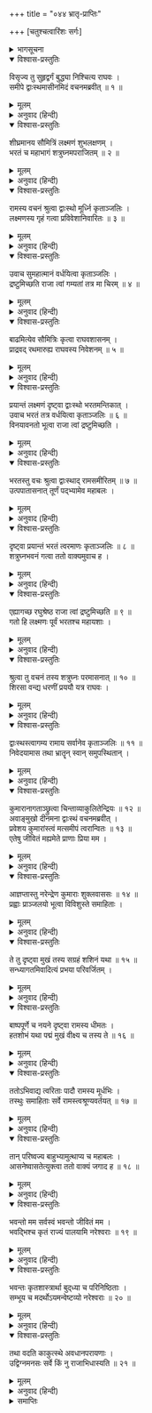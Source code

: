 +++
title = "०४४ भ्रातृ-प्राप्तिः"

+++
[चतुश्चत्वारिंशः सर्गः]



<details><summary>भागसूचना</summary>

44. श्रीरामके बुलानेसे सब भाइयोंका उनके पास आना
</details>

<details open><summary>विश्वास-प्रस्तुतिः</summary>

विसृज्य तु सुहृद्वर्गं बुद्ध्या निश्चित्य राघवः ।  
समीपे द्वाःस्थमासीनमिदं वचनमब्रवीत् ॥ १ ॥
</details>

<details><summary>मूलम्</summary>

विसृज्य तु सुहृद्वर्गं बुद्ध्या निश्चित्य राघवः ।  
समीपे द्वाःस्थमासीनमिदं वचनमब्रवीत् ॥ १ ॥
</details>

<details><summary>अनुवाद (हिन्दी)</summary>

मित्रमण्डलीको विदा करके श्रीरघुनाथजीने बुद्धिसे विचारकर अपना कर्तव्य निश्चित किया और निकटवर्ती द्वारपालसे इस प्रकार कहा— ॥ १ ॥
</details>

<details open><summary>विश्वास-प्रस्तुतिः</summary>

शीघ्रमानय सौमित्रिं लक्ष्मणं शुभलक्षणम् ।  
भरतं च महाभागं शत्रुघ्नमपराजितम् ॥ २ ॥
</details>

<details><summary>मूलम्</summary>

शीघ्रमानय सौमित्रिं लक्ष्मणं शुभलक्षणम् ।  
भरतं च महाभागं शत्रुघ्नमपराजितम् ॥ २ ॥
</details>

<details><summary>अनुवाद (हिन्दी)</summary>

‘तुम जाकर शीघ्र ही महाभाग भरत, सुमित्राकुमार शुभलक्षण लक्ष्मण तथा अपराजित वीर शत्रुघ्नको भी यहाँ बुला लाओ’ ॥ २ ॥
</details>

<details open><summary>विश्वास-प्रस्तुतिः</summary>

रामस्य वचनं श्रुत्वा द्वाःस्थो मूर्ध्नि कृताञ्जलिः ।  
लक्ष्मणस्य गृहं गत्वा प्रविवेशानिवारितः ॥ ३ ॥
</details>

<details><summary>मूलम्</summary>

रामस्य वचनं श्रुत्वा द्वाःस्थो मूर्ध्नि कृताञ्जलिः ।  
लक्ष्मणस्य गृहं गत्वा प्रविवेशानिवारितः ॥ ३ ॥
</details>

<details><summary>अनुवाद (हिन्दी)</summary>

श्रीरामचन्द्रजीका यह आदेश सुनकर द्वारपालने मस्तकपर अञ्जलि बाँधकर उन्हें प्रणाम किया और लक्ष्मणके घर जाकर बेरोक-टोक उसके भीतर प्रवेश किया ॥ ३ ॥
</details>

<details open><summary>विश्वास-प्रस्तुतिः</summary>

उवाच सुमहात्मानं वर्धयित्वा कृताञ्जलिः ।  
द्रष्टुमिच्छति राजा त्वां गम्यतां तत्र मा चिरम् ॥ ४ ॥
</details>

<details><summary>मूलम्</summary>

उवाच सुमहात्मानं वर्धयित्वा कृताञ्जलिः ।  
द्रष्टुमिच्छति राजा त्वां गम्यतां तत्र मा चिरम् ॥ ४ ॥
</details>

<details><summary>अनुवाद (हिन्दी)</summary>

वहाँ हाथ जोड़ जय-जयकार करते हुए उसने महात्मा लक्ष्मणसे कहा—‘कुमार! महाराज आपसे मिलना चाहते हैं । अतः शीघ्र चलिये, विलम्ब न कीजिये’ ॥ ४ ॥
</details>

<details open><summary>विश्वास-प्रस्तुतिः</summary>

बाढमित्येव सौमित्रिः कृत्वा राघवशासनम् ।  
प्राद्रवद् रथमारुह्य राघवस्य निवेशनम् ॥ ५ ॥
</details>

<details><summary>मूलम्</summary>

बाढमित्येव सौमित्रिः कृत्वा राघवशासनम् ।  
प्राद्रवद् रथमारुह्य राघवस्य निवेशनम् ॥ ५ ॥
</details>

<details><summary>अनुवाद (हिन्दी)</summary>

तब सुमित्राकुमार लक्ष्मणने ‘बहुत अच्छा’ कहकर श्रीरामचन्द्रजीके आदेशको शिरोधार्य किया और तत्काल रथपर बैठकर वे श्रीरघुनाथजीके महलकी ओर तीव्रगतिसे चले ॥ ५ ॥
</details>

<details open><summary>विश्वास-प्रस्तुतिः</summary>

प्रयान्तं लक्ष्मणं दृष्ट्वा द्वाःस्थो भरतमन्तिकात् ।  
उवाच भरतं तत्र वर्धयित्वा कृताञ्जलिः ॥ ६ ॥  
विनयावनतो भूत्वा राजा त्वां द्रष्टुमिच्छति ।
</details>

<details><summary>मूलम्</summary>

प्रयान्तं लक्ष्मणं दृष्ट्वा द्वाःस्थो भरतमन्तिकात् ।  
उवाच भरतं तत्र वर्धयित्वा कृताञ्जलिः ॥ ६ ॥  
विनयावनतो भूत्वा राजा त्वां द्रष्टुमिच्छति ।
</details>

<details><summary>अनुवाद (हिन्दी)</summary>

लक्ष्मणको जाते देख द्वारपाल भरतके पास गया और उन्हें हाथ जोड़ वहाँ जय-जयकार करके विनीतभावसे बोला—‘प्रभो! महाराज आपसे मिलना चाहते हैं’ ॥ ६ १/२ ॥
</details>

<details open><summary>विश्वास-प्रस्तुतिः</summary>

भरतस्तु वचः श्रुत्वा द्वाःस्थाद् रामसमीरितम् ॥ ७ ॥  
उत्पपातासनात् तूर्णं पद्‍‍‍भ्यामेव महाबलः ।
</details>

<details><summary>मूलम्</summary>

भरतस्तु वचः श्रुत्वा द्वाःस्थाद् रामसमीरितम् ॥ ७ ॥  
उत्पपातासनात् तूर्णं पद्‍‍‍भ्यामेव महाबलः ।
</details>

<details><summary>अनुवाद (हिन्दी)</summary>

श्रीरामके भेजे हुए द्वारपालके मुखसे यह बात सुनकर महाबली भरत तुरंत अपने आसनसे उठ खड़े हुए और पैदल ही चल दिये ॥ ७ १/२ ॥
</details>

<details open><summary>विश्वास-प्रस्तुतिः</summary>

दृष्ट्वा प्रयान्तं भरतं त्वरमाणः कृताञ्जलिः ॥ ८ ॥  
शत्रुघ्नभवनं गत्वा ततो वाक्यमुवाच ह ।
</details>

<details><summary>मूलम्</summary>

दृष्ट्वा प्रयान्तं भरतं त्वरमाणः कृताञ्जलिः ॥ ८ ॥  
शत्रुघ्नभवनं गत्वा ततो वाक्यमुवाच ह ।
</details>

<details><summary>अनुवाद (हिन्दी)</summary>

भरतको जाते देख द्वारपाल बड़ी उतावलीके साथ शत्रुघ्नके भवनमें गया और हाथ जोड़कर बोला— ॥ ८ १/२ ॥
</details>

<details open><summary>विश्वास-प्रस्तुतिः</summary>

एह्यागच्छ रघुश्रेष्ठ राजा त्वां द्रष्टुमिच्छति ॥ ९ ॥  
गतो हि लक्ष्मणः पूर्वं भरतश्च महायशाः ।
</details>

<details><summary>मूलम्</summary>

एह्यागच्छ रघुश्रेष्ठ राजा त्वां द्रष्टुमिच्छति ॥ ९ ॥  
गतो हि लक्ष्मणः पूर्वं भरतश्च महायशाः ।
</details>

<details><summary>अनुवाद (हिन्दी)</summary>

‘रघुश्रेष्ठ! आइये, चलिये, राजा श्रीराम आपको देखना चाहते हैं । श्रीलक्ष्मणजी और महायशस्वी भरतजी पहले ही जा चुके हैं’ ॥ ९ १/२ ॥
</details>

<details open><summary>विश्वास-प्रस्तुतिः</summary>

श्रुत्वा तु वचनं तस्य शत्रुघ्नः परमासनात् ॥ १० ॥  
शिरसा वन्द्य धरणीं प्रययौ यत्र राघवः ।
</details>

<details><summary>मूलम्</summary>

श्रुत्वा तु वचनं तस्य शत्रुघ्नः परमासनात् ॥ १० ॥  
शिरसा वन्द्य धरणीं प्रययौ यत्र राघवः ।
</details>

<details><summary>अनुवाद (हिन्दी)</summary>

द्वारपालकी बात सुनकर शत्रुघ्न अपने उत्तम आसनसे उठे और धरतीपर माथा टेककर मन-ही-मन श्रीरामकी वन्दना करके तुरंत उनके निवासस्थानकी ओर चल दिये ॥ १० १/२ ॥
</details>

<details open><summary>विश्वास-प्रस्तुतिः</summary>

द्वाःस्थस्त्वागम्य रामाय सर्वानेव कृताञ्जलिः ॥ ११ ॥  
निवेदयामास तथा भ्रातॄन् स्वान् समुपस्थितान् ।
</details>

<details><summary>मूलम्</summary>

द्वाःस्थस्त्वागम्य रामाय सर्वानेव कृताञ्जलिः ॥ ११ ॥  
निवेदयामास तथा भ्रातॄन् स्वान् समुपस्थितान् ।
</details>

<details><summary>अनुवाद (हिन्दी)</summary>

द्वारपालने आकर श्रीरामसे हाथ जोड़कर निवेदन किया कि ‘प्रभो! आपके सभी भाई द्वारपर उपस्थित हैं’ ॥ ११ १/२ ॥
</details>

<details open><summary>विश्वास-प्रस्तुतिः</summary>

कुमारानागताञ्छ्रुत्वा चिन्ताव्याकुलितेन्द्रियः ॥ १२ ॥  
अवाङ्मुखो दीनमना द्वाःस्थं वचनमब्रवीत् ।  
प्रवेशय कुमारांस्त्वं मत्समीपं त्वरान्वितः ॥ १३ ॥  
एतेषु जीवितं मह्यमेते प्राणाः प्रिया मम ।
</details>

<details><summary>मूलम्</summary>

कुमारानागताञ्छ्रुत्वा चिन्ताव्याकुलितेन्द्रियः ॥ १२ ॥  
अवाङ्मुखो दीनमना द्वाःस्थं वचनमब्रवीत् ।  
प्रवेशय कुमारांस्त्वं मत्समीपं त्वरान्वितः ॥ १३ ॥  
एतेषु जीवितं मह्यमेते प्राणाः प्रिया मम ।
</details>

<details><summary>अनुवाद (हिन्दी)</summary>

कुमारोंका आगमन सुनकर चिन्तासे व्याकुल इन्द्रियवाले श्रीरामने नीचे मुख किये दुःखी मनसे द्वारपालको आदेश दिया—‘तुम तीनों राजकुमारोंको जल्दी मेरे पास ले आओ । मेरा जीवन इन्हींपर अवलम्बित है । ये मेरे प्यारे प्राणस्वरूप हैं’ ॥ १२-१३ १/२ ॥
</details>

<details open><summary>विश्वास-प्रस्तुतिः</summary>

आज्ञप्तास्तु नरेन्द्रेण कुमाराः शुक्लवाससः ॥ १४ ॥  
प्रह्वाः प्राञ्जलयो भूत्वा विविशुस्ते समाहिताः ।
</details>

<details><summary>मूलम्</summary>

आज्ञप्तास्तु नरेन्द्रेण कुमाराः शुक्लवाससः ॥ १४ ॥  
प्रह्वाः प्राञ्जलयो भूत्वा विविशुस्ते समाहिताः ।
</details>

<details><summary>अनुवाद (हिन्दी)</summary>

महाराजकी आज्ञा पाकर वे श्वेत वस्त्रधारी कुमार सिर झुकाये हाथ जोड़े एकाग्रचित्त हो भवनके भीतर गये ॥ १४ १/२ ॥
</details>

<details open><summary>विश्वास-प्रस्तुतिः</summary>

ते तु दृष्ट्वा मुखं तस्य सग्रहं शशिनं यथा ॥ १५ ॥  
सन्ध्यागतमिवादित्यं प्रभया परिवर्जितम् ।
</details>

<details><summary>मूलम्</summary>

ते तु दृष्ट्वा मुखं तस्य सग्रहं शशिनं यथा ॥ १५ ॥  
सन्ध्यागतमिवादित्यं प्रभया परिवर्जितम् ।
</details>

<details><summary>अनुवाद (हिन्दी)</summary>

उन्होंने श्रीरामका मुख इस तरह उदास देखा, मानो चन्द्रमापर ग्रह लग गया हो । वह संध्याकालके सूर्यकी भाँति प्रभाशून्य हो रहा था ॥ १५ १/२ ॥
</details>

<details open><summary>विश्वास-प्रस्तुतिः</summary>

बाष्पपूर्णे च नयने दृष्ट्वा रामस्य धीमतः ।  
हतशोभं यथा पद्मं मुखं वीक्ष्य च तस्य ते ॥ १६ ॥
</details>

<details><summary>मूलम्</summary>

बाष्पपूर्णे च नयने दृष्ट्वा रामस्य धीमतः ।  
हतशोभं यथा पद्मं मुखं वीक्ष्य च तस्य ते ॥ १६ ॥
</details>

<details><summary>अनुवाद (हिन्दी)</summary>

उन्होंने बारम्बार देखा बुद्धिमान् श्रीरामके दोनों नेत्रोंमें आँसू भर आये थे और उनके मुखारविन्दकी शोभा छिन गयी थी ॥ १६ ॥
</details>

<details open><summary>विश्वास-प्रस्तुतिः</summary>

ततोऽभिवाद्य त्वरिताः पादौ रामस्य मूर्धभिः ।  
तस्थुः समाहिताः सर्वे रामस्त्वश्रूण्यवर्तयत् ॥ १७ ॥
</details>

<details><summary>मूलम्</summary>

ततोऽभिवाद्य त्वरिताः पादौ रामस्य मूर्धभिः ।  
तस्थुः समाहिताः सर्वे रामस्त्वश्रूण्यवर्तयत् ॥ १७ ॥
</details>

<details><summary>अनुवाद (हिन्दी)</summary>

तदनन्तर उन तीनों भाइयोंने तुरंत श्रीरामके चरणोंमें मस्तक रखकर प्रणाम किया । फिर वे सब-के-सब प्रेममें समाधिस्थ-से होकर पड़ गये । उस समय श्रीराम आँसू बहा रहे थे ॥ १७ ॥
</details>

<details open><summary>विश्वास-प्रस्तुतिः</summary>

तान् परिष्वज्य बाहुभ्यामुत्थाप्य च महाबलः ।  
आसनेष्वासतेत्युक्त्वा ततो वाक्यं जगाद ह ॥ १८ ॥
</details>

<details><summary>मूलम्</summary>

तान् परिष्वज्य बाहुभ्यामुत्थाप्य च महाबलः ।  
आसनेष्वासतेत्युक्त्वा ततो वाक्यं जगाद ह ॥ १८ ॥
</details>

<details><summary>अनुवाद (हिन्दी)</summary>

महाबली रघुनाथजीने दोनों भुजाओंसे उठाकर उन सबका आलिङ्गन किया और कहा—‘इन आसनोंपर बैठो ।’ जब वे बैठ गये, तब उन्होंने फिर कहा— ॥ १८ ॥
</details>

<details open><summary>विश्वास-प्रस्तुतिः</summary>

भवन्तो मम सर्वस्वं भवन्तो जीवितं मम ।  
भवद्भिश्च कृतं राज्यं पालयामि नरेश्वराः ॥ १९ ॥
</details>

<details><summary>मूलम्</summary>

भवन्तो मम सर्वस्वं भवन्तो जीवितं मम ।  
भवद्भिश्च कृतं राज्यं पालयामि नरेश्वराः ॥ १९ ॥
</details>

<details><summary>अनुवाद (हिन्दी)</summary>

‘राजकुमारो! तुमलोग मेरे सर्वस्व हो । तुम्हीं मेरे जीवन हो और तुम्हारे द्वारा सम्पादित इस राज्यका मैं पालन करता हूँ ॥ १९ ॥
</details>

<details open><summary>विश्वास-प्रस्तुतिः</summary>

भवन्तः कृतशास्त्रार्था बुद‍्ध्या च परिनिष्ठिताः ।  
सम्भूय च मदर्थोऽयमन्वेष्टव्यो नरेश्वराः ॥ २० ॥
</details>

<details><summary>मूलम्</summary>

भवन्तः कृतशास्त्रार्था बुद‍्ध्या च परिनिष्ठिताः ।  
सम्भूय च मदर्थोऽयमन्वेष्टव्यो नरेश्वराः ॥ २० ॥
</details>

<details><summary>अनुवाद (हिन्दी)</summary>

‘नरेश्वरो! तुम सभी शास्त्रोंके ज्ञाता और उनमें बताये कर्तव्यका पालन करनेवाले हो । तुम्हारी बुद्धि भी परिपक्व है । इस समय मैं जो कार्य तुम्हारे सामने उपस्थित करनेवाला हूँ, उसका तुम सबको मिलकर सम्पादन करना चाहिये’ ॥ २० ॥
</details>

<details open><summary>विश्वास-प्रस्तुतिः</summary>

तथा वदति काकुत्स्थे अवधानपरायणाः ।  
उद्विग्नमनसः सर्वे किं नु राजाभिधास्यति ॥ २१ ॥
</details>

<details><summary>मूलम्</summary>

तथा वदति काकुत्स्थे अवधानपरायणाः ।  
उद्विग्नमनसः सर्वे किं नु राजाभिधास्यति ॥ २१ ॥
</details>

<details><summary>अनुवाद (हिन्दी)</summary>

श्रीरामचन्द्रजीके ऐसा कहनेपर सभी भाई चौकन्ने हो गये । सबका चित्त उद्विग्न हो गया और सभी सोचने लगे—‘न जाने महाराज हमसे क्या कहेंगे?’ ॥ २१ ॥
</details>

<details><summary>समाप्तिः</summary>

इत्यार्षे श्रीमद्रामायणे वाल्मीकीये आदिकाव्ये उत्तरकाण्डे चतुश्चत्वारिंशः सर्गः ॥ ४४ ॥  
इस प्रकार श्रीवाल्मीकिनिर्मित आर्षरामायण आदिकाव्यके उत्तरकाण्डमें चौवालीसवाँ सर्ग पूरा हुआ ॥ ४४ ॥
</details>

